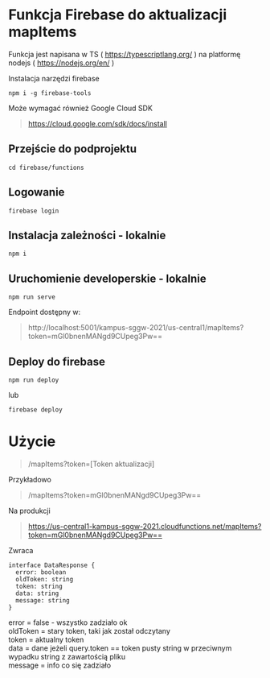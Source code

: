 # Funkcja Firebase do aktualizacji mapItems

Funkcja jest napisana w TS ( https://typescriptlang.org/ ) na platformę nodejs ( https://nodejs.org/en/ )

Instalacja narzędzi firebase
```
npm i -g firebase-tools
```

Może wymagać również Google Cloud SDK 
> https://cloud.google.com/sdk/docs/install

## Przejście do podprojektu
```
cd firebase/functions
```

## Logowanie
```
firebase login
```

## Instalacja zależności - lokalnie
```
npm i
```

## Uruchomienie developerskie - lokalnie
```
npm run serve
```

Endpoint dostępny w:
> http://localhost:5001/kampus-sggw-2021/us-central1/mapItems?token=mGl0bnenMANgd9CUpeg3Pw==

## Deploy do firebase
```
npm run deploy
```

lub

```
firebase deploy
```

# Użycie

> /mapItems?token=[Token aktualizacji]

Przykładowo
> /mapItems?token=mGl0bnenMANgd9CUpeg3Pw==

Na produkcji
> https://us-central1-kampus-sggw-2021.cloudfunctions.net/mapItems?token=mGl0bnenMANgd9CUpeg3Pw==

Zwraca

```
interface DataResponse {
  error: boolean
  oldToken: string
  token: string
  data: string
  message: string
}
```

error = false - wszystko zadziało ok <br />
oldToken = stary token, taki jak został odczytany <br />
token = aktualny token <br />
data = dane jeżeli query.token == token pusty string w przeciwnym wypadku string z zawartością pliku <br />
message = info co się zadziało <br />
